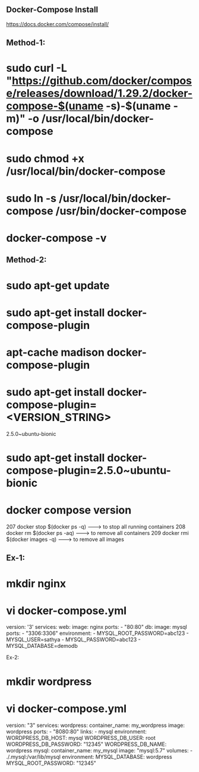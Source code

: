 

Docker-Compose Install
-----------------------------------
https://docs.docker.com/compose/install/

Method-1:
---------------
   #  sudo curl -L "https://github.com/docker/compose/releases/download/1.29.2/docker-compose-$(uname -s)-$(uname -m)" -o /usr/local/bin/docker-compose
   # sudo chmod +x /usr/local/bin/docker-compose
   # sudo ln -s /usr/local/bin/docker-compose /usr/bin/docker-compose
   # docker-compose -v

Method-2:
---------------
# sudo apt-get update
# sudo apt-get install docker-compose-plugin
# apt-cache madison docker-compose-plugin
# sudo apt-get install docker-compose-plugin=<VERSION_STRING>

 2.5.0~ubuntu-bionic

# sudo apt-get install docker-compose-plugin=2.5.0~ubuntu-bionic
# docker compose version


  207  docker stop $(docker ps -q)        ---> to stop all running containers
  208  docker rm $(docker ps -aq)         ---> to remove all containers
  209  docker rmi $(docker images -q)   ---> to remove all images

Ex-1:
-------
   # mkdir nginx
   # vi docker-compose.yml

version: '3'
services:
  web:
    image: nginx
    ports:
       - "80:80"
  db:
    image: mysql
    ports:
       - "3306:3306"
    environment:
       - MYSQL_ROOT_PASSWORD=abc123
       - MYSQL_USER=sathya
       - MYSQL_PASSWORD=abc123
       - MYSQL_DATABASE=demodb


Ex-2:
   # mkdir wordpress
   # vi docker-compose.yml

version: "3"
services:
  wordpress:
    container_name: my_wordpress
    image: wordpress
    ports:
      - "8080:80"
    links:
      - mysql
    environment:
      WORDPRESS_DB_HOST: mysql
      WORDPRESS_DB_USER: root
      WORDPRESS_DB_PASSWORD: "12345"
      WORDPRESS_DB_NAME: wordpress
  mysql:
    container_name: my_mysql
    image: "mysql:5.7"
    volumes:
      - ./.mysql:/var/lib/mysql
    environment:
      MYSQL_DATABASE: wordpress
      MYSQL_ROOT_PASSWORD: "12345"
